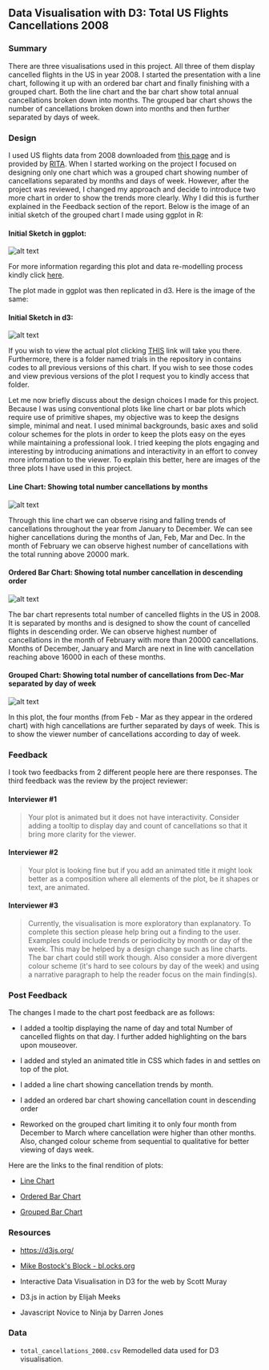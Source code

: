 ## Data Visualisation with D3: Total US Flights Cancellations 2008 ##

### Summary ###

There are three visualisations used in this project. All three of them display cancelled flights in the US in year 2008. I started the presentation with a line chart, following it up with an ordered bar chart and finally finishing with a grouped chart. Both the line chart and the bar chart show total annual cancellations broken down into months. The grouped bar chart shows the number of cancellations broken down into months and then further separated by days of week.

### Design ###

I used US flights data from 2008 downloaded from <a href="http://stat-computing.org/dataexpo/2009/the-data.html">this page</a> and is provided by <a href="https://www.transtats.bts.gov/OT_Delay/OT_DelayCause1.asp">RITA</a>. When I started working on the project I focused on designing only one chart which was a grouped chart showing number of cancellations separated by months and days of week. However, after the project was reviewed, I changed my approach and decide to introduce two more chart in order to show the trends more clearly. Why I did this is further explained in the Feedback section of the report. Below is the image of an initial sketch of the grouped chart I made using ggplot in R: 

#### Initial Sketch in ggplot: ####
![alt text](img/ggplot_grouped_chart.png)

For more information regarding this plot and data re-modelling process kindly click <a href="https://gautamjo.github.io/blogdown/2017/12/12/us-flight-cancellations-in-2008/">here</a>. 

The plot made in ggplot was then replicated in d3. Here is the image of the same:

#### Initial Sketch in d3: ####

![alt text](img/initial_sketch_in_d3.png)

If you wish to view the actual plot clicking [THIS](https://bl.ocks.org/gautamjo/raw/42f15332a5402ade4b314504edd31fb5/3efae9c49f774f414a5ecee4b211514e20dd9025/) link will take you there. Furthermore, there is a folder named trials in the repository in contains codes to all previous versions of this chart. If you wish to see those codes and view previous versions of the plot I request you to kindly access that folder.

Let me now briefly discuss about the design choices I made for this project. Because I was using conventional plots like line chart or bar plots which require use of primitive shapes, my objective was to keep the designs simple, minimal and neat. I used minimal backgrounds, basic axes and solid colour schemes for the plots in order to keep the plots easy on the eyes while maintaining a professional look. I tried keeping the plots engaging and interesting by introducing animations and interactivity in an effort to convey more information to the viewer. To explain this better, here are images of the three plots I have used in this project. 

#### Line Chart: Showing total number cancellations by months ####

![alt text](img/line_chart.png)

Through this line chart we can observe rising and falling trends of cancellations throughout the year from January to December. We can see higher cancellations during the months of Jan, Feb, Mar and Dec. In the month of February we can observe highest number of cancellations with the total running above 20000 mark.

#### Ordered Bar Chart: Showing total number cancellation in descending order ####

![alt text](img/ordered_bar_char.png)

The bar chart represents total number of cancelled flights in the US in 2008. It is separated by months and is designed to show the count of cancelled flights in descending order. We can observe highest number of cancellations in the month of February with more than 20000 cancellations. Months of December, January and March are next in line with cancellation reaching above 16000 in each of these months.

#### Grouped Chart: Showing total number of cancellations from Dec-Mar separated by day of week ####

![alt text](img/grouped_chart_month_dow_feb_mar.png)

In this plot, the four months (from Feb - Mar as they appear in the ordered chart)  with high cancellations are further separated by days of week. This is to show the viewer number of cancellations according to day of week.

### Feedback ###

I took two feedbacks from 2 different people here are there responses. The third feedback was the review by the project reviewer:

#### Interviewer #1 ####
>Your plot is animated but it does not have interactivity. Consider adding a tooltip to display day and count of cancellations so that it bring more clarity for the viewer.

#### Interviewer #2 ####
>Your plot is looking fine but if you add an animated title it might look better as a composition where all elements of the plot, be it shapes or text, are animated.

#### Interviewer #3 ####
> Currently, the visualisation is more exploratory than explanatory. To complete this section please help bring out a finding to the user. Examples could include trends or periodicity by month or day of the week. This may be helped by a design change such as line charts. The bar chart could still work though. Also consider a more divergent colour scheme (it's hard to see colours by day of the week) and using a narrative paragraph to help the reader focus on the main finding(s).

### Post Feedback ###

The changes I made to the chart post feedback are as follows:

* I added a tooltip displaying the name of day and total Number of cancelled flights on that day. I further added highlighting on the bars upon mouseover. 

* I added and styled an animated title in CSS which fades in and settles on top of the plot.  

* I added a line chart showing cancellation trends by month.

* I added an ordered bar chart showing cancellation count in descending order

* Reworked on the grouped chart limiting it to only four month from December to March where cancellation were higher than other months. Also, changed colour scheme from sequential to qualitative for better viewing of days week. 

Here are the links to the final rendition of plots:

* [Line Chart](https://bl.ocks.org/gautamjo/88930e3886feab371ceca8fcda3ae8cd/ca6b85af0b208489a8a678e8986bcc0e05447fcf)

* [Ordered Bar Chart](https://bl.ocks.org/gautamjo/bff786c997b6ab4a8c609951aac9f3aa/1f4177ab387379fe5305fae532bbd7ae43ffb9e1)

* [Grouped Bar Chart](https://bl.ocks.org/gautamjo/116c0af4b438b99ab444d971c661588b/2d65d68e9b46558b0038c45509bcb1ebab92aa35)

### Resources ###

* https://d3js.org/

* <a href="https://bl.ocks.org/mbostock">Mike Bostock's Block - bl.ocks.org</a>

* Interactive Data Visualisation in D3 for the web by Scott Muray

* D3.js in action by Elijah Meeks

* Javascript Novice to Ninja by Darren Jones

### Data ###

* <code>total_cancellations_2008.csv</code> Remodelled data used for D3 visualisation.





      

